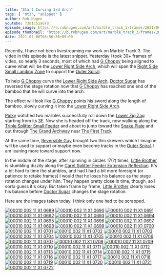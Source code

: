 ```yaml
---
title: "Start Curving 3rd Arch"
tags: [ "mt3", "snippet" ]
author: Rob Nugen
youtube: 73mIcS1aGY8
episode_image: https://b.robnugen.com/art/marble_track_3/frames/2021/00010_002_11_X1_0722.jpg
episode_thumbnail: "https://b.robnugen.com/art/marble_track_3/frames/2021/thumbs/00010_002_11_X1_0722.jpg"
date: 2021-07-06T08:56:56+09:00
---
```


Recently, I have not been livestreaming my work on Marble Track 3.
The video in this episode is the latest snippet.
Yesterday I took 30+ frames of video, so nearly 3 seconds,
most of which had [G Choppy](/workers/g_choppy/)
being aligned to curve what will be the
[Lower Right Side Arch](/parts/lower-right-side-arch/),
which will span the
[Right Side Small Landing Zone](/parts/right_side_small_landing_zone/)
to support the [Outer Spiral](/parts/outer_spiral/).

To help [G Choppy](/workers/g_choppy/)
curve the [Lower Right Side Arch](/parts/lower-right-side-arch/),
[Doctor Sugar](/workers/dr_sugar/) has reversed the stage rotation
now that [G Choppy](/workers/g_choppy/) has reached one end of the bamboo
that he will curve into the arch.

The effect will look like
[G Choppy](/workers/g_choppy/) points his sword
along the length of bamboo,
slowly curving it into
the [Lower Right Side Arch](/parts/lower-right-side-arch/).

[Pinky](/workers/pinky/) watched two marbles
successfully roll down the
[Lower Zig Zag](/parts/lower_zig_zag/)
starting from its
[3F](/parts/lower-zig-zag-3f/).
Now she is headed off the track,
now walking along the [Triple Splitter Small Feeder](/parts/triple-splitter-small-feeder/)
and about to jump toward the [Snake Plate](/parts/snake_plate/)
and out through
[The Grand Archway](/parts/the-grand-archway/)
near [The First Track](/parts/the_first_track/)

At the same time, [Reversible Guy](/workers/reversible/) brought
two thin skewers which I imagine will be used to support
or maybe even
become tracks in the [Outer Spiral](/parts/outer_spiral/).
I am leaning more toward support now.

In the middle of the stage, after spinning in circles 17(?) times,
[Little Brother](/workers/lil_brother/) is
stumbling dizzily along the
[Caret Splitter Feeder Extension Reflection](/parts/caret-splitter-feeder-extension-reflection/).
It's a bit hard to time the stumbles,
and had I had a bit more foresight
(or patience to retake frames)
I would that he loses his balance as the stage rotation changes under him.
They happen pretty close in time, though, so I sorta guess it's okay.
But taken frame by frame,
[Little Brother](/workers/lil_brother/) clearly loses his balance
before [Doctor Sugar](/workers/dr_sugar/) changes the stage rotation.

Here are the images taken today.  I think only one had to be scrapped.

[![00010 002 11 X1 0689](//b.robnugen.com/art/marble_track_3/frames/2021/thumbs/00010_002_11_X1_0689.jpg)](//b.robnugen.com/art/marble_track_3/frames/2021/00010_002_11_X1_0689.jpg)
[![00010 002 11 X1 0690](//b.robnugen.com/art/marble_track_3/frames/2021/thumbs/00010_002_11_X1_0690.jpg)](//b.robnugen.com/art/marble_track_3/frames/2021/00010_002_11_X1_0690.jpg)
[![00010 002 11 X1 0691](//b.robnugen.com/art/marble_track_3/frames/2021/thumbs/00010_002_11_X1_0691.jpg)](//b.robnugen.com/art/marble_track_3/frames/2021/00010_002_11_X1_0691.jpg)
[![00010 002 11 X1 0692](//b.robnugen.com/art/marble_track_3/frames/2021/thumbs/00010_002_11_X1_0692.jpg)](//b.robnugen.com/art/marble_track_3/frames/2021/00010_002_11_X1_0692.jpg)
[![00010 002 11 X1 0693](//b.robnugen.com/art/marble_track_3/frames/2021/thumbs/00010_002_11_X1_0693.jpg)](//b.robnugen.com/art/marble_track_3/frames/2021/00010_002_11_X1_0693.jpg)
[![00010 002 11 X1 0694](//b.robnugen.com/art/marble_track_3/frames/2021/thumbs/00010_002_11_X1_0694.jpg)](//b.robnugen.com/art/marble_track_3/frames/2021/00010_002_11_X1_0694.jpg)
[![00010 002 11 X1 0695](//b.robnugen.com/art/marble_track_3/frames/2021/thumbs/00010_002_11_X1_0695.jpg)](//b.robnugen.com/art/marble_track_3/frames/2021/00010_002_11_X1_0695.jpg)
[![00010 002 11 X1 0696](//b.robnugen.com/art/marble_track_3/frames/2021/thumbs/00010_002_11_X1_0696.jpg)](//b.robnugen.com/art/marble_track_3/frames/2021/00010_002_11_X1_0696.jpg)
[![00010 002 11 X1 0697](//b.robnugen.com/art/marble_track_3/frames/2021/thumbs/00010_002_11_X1_0697.jpg)](//b.robnugen.com/art/marble_track_3/frames/2021/00010_002_11_X1_0697.jpg)
[![00010 002 11 X1 0698](//b.robnugen.com/art/marble_track_3/frames/2021/thumbs/00010_002_11_X1_0698.jpg)](//b.robnugen.com/art/marble_track_3/frames/2021/00010_002_11_X1_0698.jpg)
[![00010 002 11 X1 0699](//b.robnugen.com/art/marble_track_3/frames/2021/thumbs/00010_002_11_X1_0699.jpg)](//b.robnugen.com/art/marble_track_3/frames/2021/00010_002_11_X1_0699.jpg)
[![00010 002 11 X1 0700](//b.robnugen.com/art/marble_track_3/frames/2021/thumbs/00010_002_11_X1_0700.jpg)](//b.robnugen.com/art/marble_track_3/frames/2021/00010_002_11_X1_0700.jpg)
[![00010 002 11 X1 0701](//b.robnugen.com/art/marble_track_3/frames/2021/thumbs/00010_002_11_X1_0701.jpg)](//b.robnugen.com/art/marble_track_3/frames/2021/00010_002_11_X1_0701.jpg)
[![00010 002 11 X1 0702](//b.robnugen.com/art/marble_track_3/frames/2021/thumbs/00010_002_11_X1_0702.jpg)](//b.robnugen.com/art/marble_track_3/frames/2021/00010_002_11_X1_0702.jpg)
[![00010 002 11 X1 0703](//b.robnugen.com/art/marble_track_3/frames/2021/thumbs/00010_002_11_X1_0703.jpg)](//b.robnugen.com/art/marble_track_3/frames/2021/00010_002_11_X1_0703.jpg)
[![00010 002 11 X1 0704](//b.robnugen.com/art/marble_track_3/frames/2021/thumbs/00010_002_11_X1_0704.jpg)](//b.robnugen.com/art/marble_track_3/frames/2021/00010_002_11_X1_0704.jpg)
[![00010 002 11 X1 0705](//b.robnugen.com/art/marble_track_3/frames/2021/thumbs/00010_002_11_X1_0705.jpg)](//b.robnugen.com/art/marble_track_3/frames/2021/00010_002_11_X1_0705.jpg)
[![00010 002 11 X1 0706](//b.robnugen.com/art/marble_track_3/frames/2021/thumbs/00010_002_11_X1_0706.jpg)](//b.robnugen.com/art/marble_track_3/frames/2021/00010_002_11_X1_0706.jpg)
[![00010 002 11 X1 0707](//b.robnugen.com/art/marble_track_3/frames/2021/thumbs/00010_002_11_X1_0707.jpg)](//b.robnugen.com/art/marble_track_3/frames/2021/00010_002_11_X1_0707.jpg)
[![00010 002 11 X1 0708](//b.robnugen.com/art/marble_track_3/frames/2021/thumbs/00010_002_11_X1_0708.jpg)](//b.robnugen.com/art/marble_track_3/frames/2021/00010_002_11_X1_0708.jpg)
[![00010 002 11 X1 0709](//b.robnugen.com/art/marble_track_3/frames/2021/thumbs/00010_002_11_X1_0709.jpg)](//b.robnugen.com/art/marble_track_3/frames/2021/00010_002_11_X1_0709.jpg)
[![00010 002 11 X1 0710](//b.robnugen.com/art/marble_track_3/frames/2021/thumbs/00010_002_11_X1_0710.jpg)](//b.robnugen.com/art/marble_track_3/frames/2021/00010_002_11_X1_0710.jpg)
[![00010 002 11 X1 0711](//b.robnugen.com/art/marble_track_3/frames/2021/thumbs/00010_002_11_X1_0711.jpg)](//b.robnugen.com/art/marble_track_3/frames/2021/00010_002_11_X1_0711.jpg)
[![00010 002 11 X1 0712](//b.robnugen.com/art/marble_track_3/frames/2021/thumbs/00010_002_11_X1_0712.jpg)](//b.robnugen.com/art/marble_track_3/frames/2021/00010_002_11_X1_0712.jpg)
[![00010 002 11 X1 0713](//b.robnugen.com/art/marble_track_3/frames/2021/thumbs/00010_002_11_X1_0713.jpg)](//b.robnugen.com/art/marble_track_3/frames/2021/00010_002_11_X1_0713.jpg)
[![00010 002 11 X1 0714](//b.robnugen.com/art/marble_track_3/frames/2021/thumbs/00010_002_11_X1_0714.jpg)](//b.robnugen.com/art/marble_track_3/frames/2021/00010_002_11_X1_0714.jpg)
[![00010 002 11 X1 0715](//b.robnugen.com/art/marble_track_3/frames/2021/thumbs/00010_002_11_X1_0715.jpg)](//b.robnugen.com/art/marble_track_3/frames/2021/00010_002_11_X1_0715.jpg)
[![00010 002 11 X1 0716](//b.robnugen.com/art/marble_track_3/frames/2021/thumbs/00010_002_11_X1_0716.jpg)](//b.robnugen.com/art/marble_track_3/frames/2021/00010_002_11_X1_0716.jpg)
[![00010 002 11 X1 0717](//b.robnugen.com/art/marble_track_3/frames/2021/thumbs/00010_002_11_X1_0717.jpg)](//b.robnugen.com/art/marble_track_3/frames/2021/00010_002_11_X1_0717.jpg)
[![00010 002 11 X1 0718](//b.robnugen.com/art/marble_track_3/frames/2021/thumbs/00010_002_11_X1_0718.jpg)](//b.robnugen.com/art/marble_track_3/frames/2021/00010_002_11_X1_0718.jpg)
[![00010 002 11 X1 0719](//b.robnugen.com/art/marble_track_3/frames/2021/thumbs/00010_002_11_X1_0719.jpg)](//b.robnugen.com/art/marble_track_3/frames/2021/00010_002_11_X1_0719.jpg)
[![00010 002 11 X1 0720](//b.robnugen.com/art/marble_track_3/frames/2021/thumbs/00010_002_11_X1_0720.jpg)](//b.robnugen.com/art/marble_track_3/frames/2021/00010_002_11_X1_0720.jpg)
[![00010 002 11 X1 0721](//b.robnugen.com/art/marble_track_3/frames/2021/thumbs/00010_002_11_X1_0721.jpg)](//b.robnugen.com/art/marble_track_3/frames/2021/00010_002_11_X1_0721.jpg)
[![00010 002 11 X1 0722](//b.robnugen.com/art/marble_track_3/frames/2021/thumbs/00010_002_11_X1_0722.jpg)](//b.robnugen.com/art/marble_track_3/frames/2021/00010_002_11_X1_0722.jpg)

